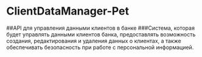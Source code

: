 # ClientDataManager-Pet
##API для управления данными клиентов в банке
###Cистема, которая будет управлять данными клиентов банка, предоставлять возможность создания, редактирования и удаления данных о клиентах, а также обеспечивать безопасность при работе с персональной информацией.
